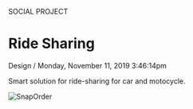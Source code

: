 <p class="type">SOCIAL PROJECT</p>

# Ride Sharing

<p class="meta">Design  /  Monday, November 11, 2019 3:46:14pm</p>

Smart solution for ride-sharing for car and motocycle.

![SnapOrder](https://farooq-agent.web.app/assets/images/works/large/ride-sharing.jpg)
